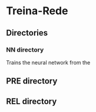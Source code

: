 # Treina-Rede

## Directories

### NN directory

Trains the neural network from the 

## PRE directory

## REL directory
